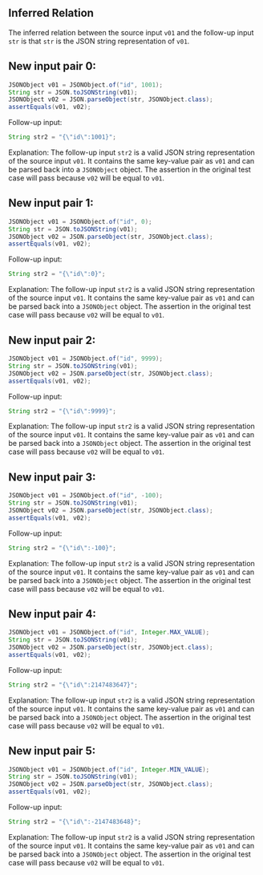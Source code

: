 ## Inferred Relation
The inferred relation between the source input `v01` and the follow-up input `str` is that `str` is the JSON string representation of `v01`.

## New input pair 0:
```java
JSONObject v01 = JSONObject.of("id", 1001);
String str = JSON.toJSONString(v01);
JSONObject v02 = JSON.parseObject(str, JSONObject.class);
assertEquals(v01, v02);
```
Follow-up input:
```java
String str2 = "{\"id\":1001}";
```
Explanation:
The follow-up input `str2` is a valid JSON string representation of the source input `v01`. It contains the same key-value pair as `v01` and can be parsed back into a `JSONObject` object. The assertion in the original test case will pass because `v02` will be equal to `v01`.

## New input pair 1:
```java
JSONObject v01 = JSONObject.of("id", 0);
String str = JSON.toJSONString(v01);
JSONObject v02 = JSON.parseObject(str, JSONObject.class);
assertEquals(v01, v02);
```
Follow-up input:
```java
String str2 = "{\"id\":0}";
```
Explanation:
The follow-up input `str2` is a valid JSON string representation of the source input `v01`. It contains the same key-value pair as `v01` and can be parsed back into a `JSONObject` object. The assertion in the original test case will pass because `v02` will be equal to `v01`.

## New input pair 2:
```java
JSONObject v01 = JSONObject.of("id", 9999);
String str = JSON.toJSONString(v01);
JSONObject v02 = JSON.parseObject(str, JSONObject.class);
assertEquals(v01, v02);
```
Follow-up input:
```java
String str2 = "{\"id\":9999}";
```
Explanation:
The follow-up input `str2` is a valid JSON string representation of the source input `v01`. It contains the same key-value pair as `v01` and can be parsed back into a `JSONObject` object. The assertion in the original test case will pass because `v02` will be equal to `v01`.

## New input pair 3:
```java
JSONObject v01 = JSONObject.of("id", -100);
String str = JSON.toJSONString(v01);
JSONObject v02 = JSON.parseObject(str, JSONObject.class);
assertEquals(v01, v02);
```
Follow-up input:
```java
String str2 = "{\"id\":-100}";
```
Explanation:
The follow-up input `str2` is a valid JSON string representation of the source input `v01`. It contains the same key-value pair as `v01` and can be parsed back into a `JSONObject` object. The assertion in the original test case will pass because `v02` will be equal to `v01`.

## New input pair 4:
```java
JSONObject v01 = JSONObject.of("id", Integer.MAX_VALUE);
String str = JSON.toJSONString(v01);
JSONObject v02 = JSON.parseObject(str, JSONObject.class);
assertEquals(v01, v02);
```
Follow-up input:
```java
String str2 = "{\"id\":2147483647}";
```
Explanation:
The follow-up input `str2` is a valid JSON string representation of the source input `v01`. It contains the same key-value pair as `v01` and can be parsed back into a `JSONObject` object. The assertion in the original test case will pass because `v02` will be equal to `v01`.

## New input pair 5:
```java
JSONObject v01 = JSONObject.of("id", Integer.MIN_VALUE);
String str = JSON.toJSONString(v01);
JSONObject v02 = JSON.parseObject(str, JSONObject.class);
assertEquals(v01, v02);
```
Follow-up input:
```java
String str2 = "{\"id\":-2147483648}";
```
Explanation:
The follow-up input `str2` is a valid JSON string representation of the source input `v01`. It contains the same key-value pair as `v01` and can be parsed back into a `JSONObject` object. The assertion in the original test case will pass because `v02` will be equal to `v01`.